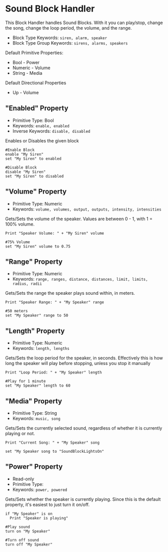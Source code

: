 ﻿# Sound Block Handler
This Block Handler handles Sound Blocks.  With it you can play/stop, change the song, change the loop period, the volume, and the range.

* Block Type Keywords: ```siren, alarm, speaker```
* Block Type Group Keywords: ```sirens, alarms, speakers```

Default Primitive Properties:
* Bool - Power
* Numeric - Volume
* String - Media

Default Directional Properties
* Up - Volume 

## "Enabled" Property
* Primitive Type: Bool
* Keywords: ```enable, enabled```
* Inverse Keywords: ```disable, disabled```

Enables or Disables the given block

```
#Enable Block
enable "My Siren"
set "My Siren" to enabled

#Disable Block
disable "My Siren"
set "My Siren" to disabled
```

## "Volume" Property
* Primitive Type: Numeric
* Keywords: ```volume, volumes, output, outputs, intensity, intensities```

Gets/Sets the volume of the speaker. Values are between 0 - 1, with 1 = 100% volume.

```
Print "Speaker Volume: " + "My Siren" volume

#75% Volume
set "My Siren" volume to 0.75
```

## "Range" Property
* Primitive Type: Numeric
* Keywords: ```range, ranges, distance, distances, limit, limits, radius, radii```

Gets/Sets the range the speaker plays sound within, in meters.  

```
Print "Speaker Range: " + "My Speaker" range

#50 meters
set "My Speaker" range to 50
```

## "Length" Property
* Primitive Type: Numeric
* Keywords: ```length, lengths```

Gets/Sets the loop period for the speaker, in seconds.  Effectively this is how long the speaker will play before stopping, unless you stop it manually
```
Print "Loop Period: " + "My Speaker" length

#Play for 1 minute
set "My Speaker" length to 60
```

## "Media" Property
* Primitive Type: String
* Keywords: ```music, song```

Gets/Sets the currently selected sound, regardless of whether it is currently playing or not.

```
Print "Current Song: " + "My Speaker" song

set "My Speaker song to "SoundBlockLightsOn"
```

## "Power" Property
* Read-only
* Primitive Type:
* Keywords: ```power, powered```

Gets/Sets whether the speaker is currently playing.  Since this is the default property, it's easiest to just turn it on/off.

```
if "My Speaker" is on
  Print "Speaker is playing"

#Play sound
turn on "My Speaker"

#Turn off sound
turn off "My Speaker"
```